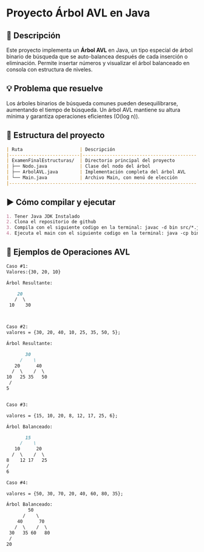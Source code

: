 # Proyecto Árbol AVL en Java

## 📌 Descripción

Este proyecto implementa un **Árbol AVL** en Java, un tipo especial de árbol binario de búsqueda que se auto-balancea después de cada inserción o eliminación. Permite insertar números y visualizar el árbol balanceado en consola con estructura de niveles.

## 💡 Problema que resuelve

Los árboles binarios de búsqueda comunes pueden desequilibrarse, aumentando el tiempo de búsqueda. Un árbol AVL mantiene su altura mínima y garantiza operaciones eficientes (O(log n)).

## 📁 Estructura del proyecto
```markdown
| Ruta                     | Descripción                              |
|--------------------------|------------------------------------------|
| ExamenFinalEstructuras/  | Directorio principal del proyecto        |
| ├── Nodo.java            | Clase del nodo del árbol                 |
| ├── ArbolAVL.java        | Implementación completa del árbol AVL    |
| └── Main.java            | Archivo Main, con menú de elección       |
|---------------------------------------------------------------------|

```
## ▶️ Cómo compilar y ejecutar
```markdown
1. Tener Java JDK Instalado
2. Clona el repositorio de github
3. Compila con el siguiente codigo en la terminal: javac -d bin src/*.java
4. Ejecuta el main con el siguiente codigo en la terminal: java -cp bin Main
```

## 🌳 Ejemplos de Operaciones AVL
```markdown
Caso #1:
Valores:{30, 20, 10}

Árbol Resultante:

    20
   /  \
 10    30



Caso #2:
valores = {30, 20, 40, 10, 25, 35, 50, 5};

Árbol Resultante:

       30
     /    \
   20      40
  /  \    /  \
10   25 35   50
 /
5


Caso #3:

valores = {15, 10, 20, 8, 12, 17, 25, 6};

Árbol Balanceado:

       15
     /    \
   10      20
  /  \    /  \
8    12 17   25
/
6

Caso #4:

valores = {50, 30, 70, 20, 40, 60, 80, 35};

Árbol Balanceado:
        50
      /    \
    40      70
   /  \    /  \
 30   35 60   80
 /
20

